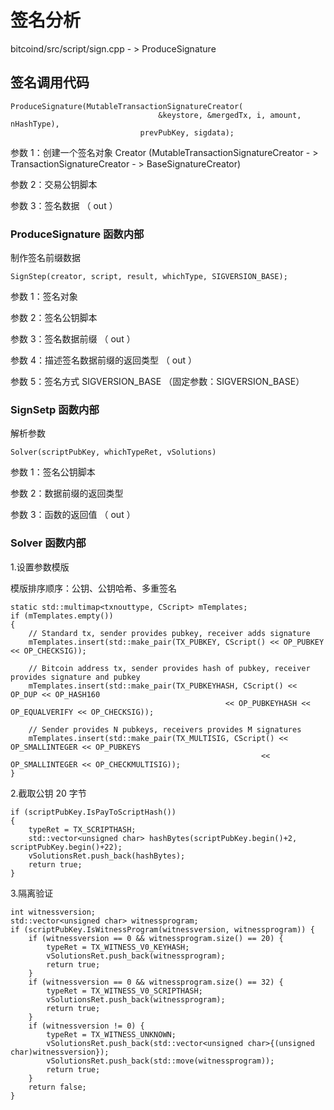 # 签名分析

bitcoind/src/script/sign.cpp  - &gt; ProduceSignature

## **签名调用代码**

```
ProduceSignature(MutableTransactionSignatureCreator(
                                 &keystore, &mergedTx, i, amount, nHashType),
                             prevPubKey, sigdata);
```

参数 1：创建一个签名对象 Creator \(MutableTransactionSignatureCreator  - &gt;  TransactionSignatureCreator - &gt; BaseSignatureCreator\)

参数 2：交易公钥脚本

参数 3：签名数据 （ out ）

### ProduceSignature 函数内部

制作签名前缀数据

```
SignStep(creator, script, result, whichType, SIGVERSION_BASE);
```

参数 1：签名对象

参数 2：签名公钥脚本

参数 3：签名数据前缀 （ out ）

参数 4：描述签名数据前缀的返回类型 （ out ）

参数 5：签名方式 SIGVERSION\_BASE （固定参数：SIGVERSION\_BASE）

### SignSetp 函数内部

解析参数

```
Solver(scriptPubKey, whichTypeRet, vSolutions)
```

参数 1：签名公钥脚本

参数 2：数据前缀的返回类型

参数 3：函数的返回值 （ out ）

### Solver 函数内部

1.设置参数模版

模版排序顺序：公钥、公钥哈希、多重签名

```
static std::multimap<txnouttype, CScript> mTemplates;
if (mTemplates.empty())
{
    // Standard tx, sender provides pubkey, receiver adds signature
    mTemplates.insert(std::make_pair(TX_PUBKEY, CScript() << OP_PUBKEY << OP_CHECKSIG));

    // Bitcoin address tx, sender provides hash of pubkey, receiver provides signature and pubkey
    mTemplates.insert(std::make_pair(TX_PUBKEYHASH, CScript() << OP_DUP << OP_HASH160 
                                                << OP_PUBKEYHASH << OP_EQUALVERIFY << OP_CHECKSIG));

    // Sender provides N pubkeys, receivers provides M signatures
    mTemplates.insert(std::make_pair(TX_MULTISIG, CScript() << OP_SMALLINTEGER << OP_PUBKEYS 
                                                        << OP_SMALLINTEGER << OP_CHECKMULTISIG));
}
```

2.截取公钥 20 字节

```
if (scriptPubKey.IsPayToScriptHash())
{
    typeRet = TX_SCRIPTHASH;
    std::vector<unsigned char> hashBytes(scriptPubKey.begin()+2, scriptPubKey.begin()+22);
    vSolutionsRet.push_back(hashBytes);
    return true;
}
```

3.隔离验证

```
int witnessversion;
std::vector<unsigned char> witnessprogram;
if (scriptPubKey.IsWitnessProgram(witnessversion, witnessprogram)) {
    if (witnessversion == 0 && witnessprogram.size() == 20) {
        typeRet = TX_WITNESS_V0_KEYHASH;
        vSolutionsRet.push_back(witnessprogram);
        return true;
    }
    if (witnessversion == 0 && witnessprogram.size() == 32) {
        typeRet = TX_WITNESS_V0_SCRIPTHASH;
        vSolutionsRet.push_back(witnessprogram);
        return true;
    }
    if (witnessversion != 0) {
        typeRet = TX_WITNESS_UNKNOWN;
        vSolutionsRet.push_back(std::vector<unsigned char>{(unsigned char)witnessversion});
        vSolutionsRet.push_back(std::move(witnessprogram));
        return true;
    }
    return false;
}
```



